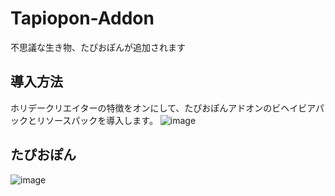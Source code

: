 # Tapiopon-Addon
不思議な生き物、たぴおぽんが追加されます

## 導入方法
ホリデークリエイターの特徴をオンにして、たぴおぽんアドオンのビヘイビアパックとリソースパックを導入します。
![image](https://user-images.githubusercontent.com/101993086/233373206-8089e623-1035-4f30-b13a-f26eb08fa7ac.png)

## たぴおぽん
![image](https://user-images.githubusercontent.com/101993086/233374980-b6467d09-bb4c-404e-86a6-f3c94afbf5a2.png)
